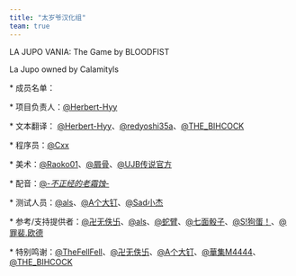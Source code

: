 ```yaml
---
title: "太岁爷汉化组"
team: true
---
```


LA JUPO VANIA: The Game by BLOODFIST

La Jupo owned by Calamityls

\* 成员名单：

<!-- prettier-ignore -->
\* 项目负责人：[@Herbert-Hyy](https://space.bilibili.com/315533705)

\* 文本翻译： [@Herbert-Hyy](https://space.bilibili.com/315533705)、[@redyoshi35a](https://space.bilibili.com/560067816)、[@THE_BIHCOCK](https://space.bilibili.com/1609730958)

\* 程序员：[@Cxx](https://space.bilibili.com/222101665)

\* 美术：[@Raoko01](https://space.bilibili.com/1375037342)、[@屑骨](https://space.bilibili.com/626863979)、[@UJB传说官方](https://space.bilibili.com/607299004)

\* 配音：[@-_不正经的老霜蚀_-](https://space.bilibili.com/1615239543)

\* 测试人员：[@als](https://space.bilibili.com/339857191)、[@A个大钉](https://space.bilibili.com/632422553)、[@Sad小杰](https://space.bilibili.com/1336917935)

\* 参考/支持提供者：[@卍无佚卐](https://space.bilibili.com/1543846944)、[@als](https://space.bilibili.com/339857191)、[@蛇臂](https://space.bilibili.com/3537125785995527)、[@七面骰子](https://space.bilibili.com/627919810)、[@S!狗蛋！](https://space.bilibili.com/1795444469)、[@罪裴.欧德](https://space.bilibili.com/695859402)

\* 特别鸣谢：[@TheFellFell](https://space.bilibili.com/435477404)、[@卍无佚卐](https://space.bilibili.com/1543846944)、[@A个大钉](https://space.bilibili.com/632422553)、[@華集M4444](https://space.bilibili.com/38717298)、[@THE_BIHCOCK](https://space.bilibili.com/1609730958)